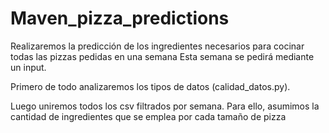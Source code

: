 # Maven_pizza_predictions
Realizaremos la predicción de los ingredientes necesarios para cocinar todas las pizzas pedidas en una semana
Esta semana se pedirá mediante un input.

Primero de todo analizaremos los tipos de datos (calidad_datos.py).

Luego uniremos todos los csv filtrados por semana.
Para ello, asumimos la cantidad de ingredientes que se emplea por cada tamaño de pizza
